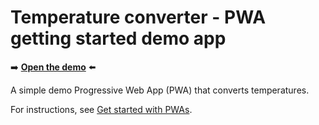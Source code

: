 # Temperature converter - PWA getting started demo app

➡️ **[Open the demo](https://microsoftedge.github.io/Demos/pwa-getting-started/)** ⬅️

A simple demo Progressive Web App (PWA) that converts temperatures.

For instructions, see [Get started with PWAs](https://learn.microsoft.com/microsoft-edge/progressive-web-apps/how-to/).<!-- todo: change from [Get started with PWAs] to [Temperature convertor sample] after merge https://github.com/MicrosoftDocs/edge-developer/pull/3476 -->
